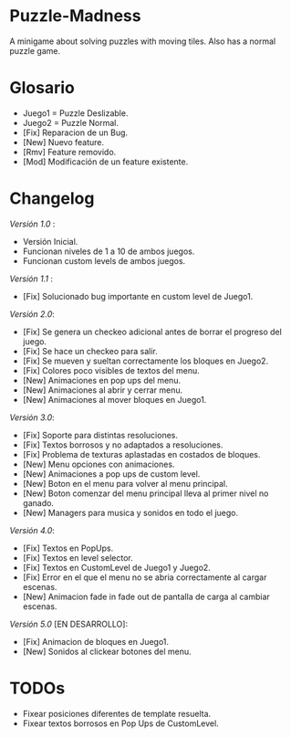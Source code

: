 # Puzzle-Madness
A minigame about solving puzzles with moving tiles. Also has a normal puzzle game. 

# Glosario
- Juego1 = Puzzle Deslizable.
- Juego2 = Puzzle Normal.
- [Fix] Reparacion de un Bug.
- [New] Nuevo feature.
- [Rmv] Feature removido.
- [Mod] Modificación de un feature existente.

# Changelog
*Versión 1.0* : 
- Versión Inicial. 
- Funcionan niveles de 1 a 10 de ambos juegos.
- Funcionan custom levels de ambos juegos.

*Versión 1.1* : 
- [Fix] Solucionado bug importante en custom level de Juego1.

*Versión 2.0*: 
- [Fix] Se genera un checkeo adicional antes de borrar el progreso del juego.
- [Fix] Se hace un checkeo para salir.
- [Fix] Se mueven y sueltan correctamente los bloques en Juego2.
- [Fix] Colores poco visibles de textos del menu.
- [New] Animaciones en pop ups del menu.
- [New] Animaciones al abrir y cerrar menu.
- [New] Animaciones al mover bloques en Juego1.

*Versión 3.0*: 
- [Fix] Soporte para distintas resoluciones.
- [Fix] Textos borrosos y no adaptados a resoluciones.
- [Fix] Problema de texturas aplastadas en costados de bloques.
- [New] Menu opciones con animaciones.
- [New] Animaciones a pop ups de custom level.
- [New] Boton en el menu para volver al menu principal.
- [New] Boton comenzar del menu principal lleva al primer nivel no ganado.
- [New] Managers para musica y sonidos en todo el juego.

*Versión 4.0*: 
- [Fix] Textos en PopUps.
- [Fix] Textos en level selector.
- [Fix] Textos en CustomLevel de Juego1 y Juego2.
- [Fix] Error en el que el menu no se abria correctamente al cargar escenas.
- [New] Animacion fade in fade out de pantalla de carga al cambiar escenas.

*Versión 5.0* [EN DESARROLLO]: 
- [Fix] Animacion de bloques en Juego1.
- [New] Sonidos al clickear botones del menu.

# TODOs
- Fixear posiciones diferentes de template resuelta.
- Fixear textos borrosos en Pop Ups de CustomLevel.